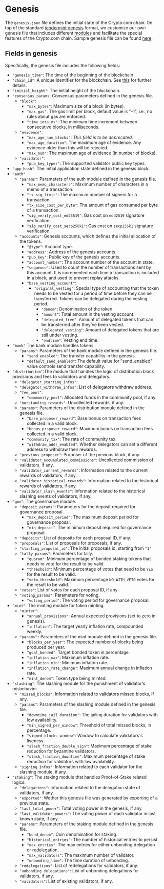 # Genesis

The `genesis.json` file defines the initial state of the Crypto.com chain. On top of the standard [tendermint genesis](https://docs.tendermint.com/master/tendermint-core/using-tendermint.html#genesis) format, we customize our own genesis file that includes different [modules](./module_overview) and facilitate the special features of the Crypto.com chain. Sample genesis file can be found [here](https://github.com/crypto-com/chain-docs/blob/master/docs/getting-started/assets/genesis_file/testnet-croeseid-1/genesis.json).

## Fields in genesis

Specifically, the genesis file includes the following fields:

- `"genesis_time"`:
  The time of the beginning of the blockchain
- `"chain_id"`:
  A unique identifier for the blockchain. See [this](./chain-id.md) for further details.
- `"initial_height"`: The initial height of the blockchain.
- `"consensus_params`: Consensus parameters defined in the genesis file.
  - `"block"`:
    - `"max_bytes"`: Maximum size of a block (in bytes).
    - `"max_gas"`: The gas limit per block, default value is "-1", i.e., no rules about gas are enforced.
    - `"time_iota_ms"`: The minimum time increment between consecutive blocks, in milliseconds.
  - `"evidence"`:
    - `"max_age_num_blocks"`: _This field is to be deprecated._
    - `"max_age_duration"`: The maximum age of evidence. Any evidence older than this will be rejected.
    - `"max_num"`: The maximum age of evidence (in number of blocks).
  - `"validator"`:
    - `"pub_key_types"`: The supported validator public key types.
- `"app_hash"`: The initial application state defined in the genesis block.
- `"auth"`
  - `"params"`: Parameters of the auth module defined in the genesis file.
    - `"max_memo_characters"`: Maximum number of characters in a memo of a transaction.
    - `"tx_sig_limit"`: The maximum number of signers for a transaction.
    - `"tx_size_cost_per_byte"`: The amount of gas consumed per byte of a transaction.
    - `"sig_verify_cost_ed25519"`: Gas cost on `edd2519` signature verification.
    - `"sig_verify_cost_secp256k1"`: Gas cost on `secp256k1` signature verification.
  - `"accounts"`: Genesis accounts, which defines the initial allocation of the tokens.
    - `"@type"`: Account type.
    - `"address"`: Address of the genesis accounts.
    - `"pub_key"`: Public key of the genesis accounts.
    - `"account_number"`: The account number of the account in state.
    - `"sequence"`: Used to count the number of transactions sent by this account. It is incremented each time a transaction is included in a block, and used to prevent replay attacks.
    - `"base_vesting_account"`:
      - `"original_vesting"`: Special type of accounting that the token needs to be vested for a period of time before they can be transferred. Tokens can be delegated during the vesting period.
        - `"denom"`: Denomination of the token.
        - `"amount"`: Total amount in the vesting account.
        - `"delegated_free"`: Amount of delegated tokens that can be transferred after they've been vested.
        - `"delegated_vesting"`: Amount of delegated tokens that are still under vesting.
        - `"endtime"`: Vesting end time.
- `"bank"` The bank module handles tokens.
  - `"params"`: Parameters of the bank module defined in the genesis file.
    - `"send_enabled"`: The transfer capability in the genesis.
    - `"default_send_enabled"`: The default value for "send_enabled" value controls send transfer capability.
- `"distribution"`:The module that handles the logic of distribution block provisions and fees to validators and delegators.
  - `"delegator_starting_infos"`:
  - `"delegator_withdraw_infos"`: List of delegators withdraw address.
  - `"fee_pool"`:
    - `"community_pool"`: Allocated funds in the community pool, if any.
  - `"outstanding_rewards"`: Uncollected rewards, if any.
  - `"params"`: Parameters of the distribution module defined in the genesis file.
    - `"base_proposer_reward"`: Base bonus on transaction fees collected in a valid block.
    - `"bonus_proposer_reward"`: Maximum bonus on transaction fees collected in a valid block.
    - `"community_tax"`: The rate of community tax.
    - `"withdraw_addr_enabled"`: Whether delegators can set a different address to withdraw their rewards.
  - `"previous_proposer"`: Proposer of the previous block, if any.
  - `"validator_accumulated_commissions"`: Uncollected commission of validators, if any.
  - `"validator_current_rewards"`: Information related to the current rewards of validators, if any.
  - `"validator_historical_rewards"`: Information related to the historical rewards of validators, if any.
  - `"validator_slash_events"`: Information related to the historical slashing events of validators, if any.
- `"gov"`: The governance module.
  - `"deposit_params"`: Parameters for the deposit required for governance proposal.
    - `"max_deposit_period"`: The maximum deposit period for governance proposal.
    - `"min_deposit"`: The minimum deposit required for governance proposal.
  - `"deposits"`: List of deposits for each proposal ID, if any.
  - `"proposals"`: List of proposals for proposals, if any.
  - `"starting_proposal_id"`: The initial proposals id, starting from `"1"`
  - `"tally_params"`: Parameters for tally.
    - `"quorum"`: Minimum percentage of bonded staking tokens that needs to vote for the result to be valid.
    - `"threshold"`: Minimum percentage of votes that need to be `YES` for the result to be valid.
    - `"veto_threshold"`: Maximum percentage `NO_WITH_VETO` votes for the result to be valid.
  - `"votes"`: List of votes for each proposal ID, if any.
  - `"voting_params"`: Parameters for voting.
    - `"voting_period"`: The voting period for governance proposal.
- `"mint"`: The minting module for token minting.
  - `"minter"`:
    - `"annual_provisions"`: Annual expected provisions (set to zero in genesis).
    - `"inflation"`: The target yearly inflation rate, compounded weekly.
  - `"params":` Parameters of the mint module defined in the genesis file.
    - `"blocks_per_year"`: The expected number of blocks being produced per year.
    - `"goal_bonded"`: Target bonded token in percentage.
    - `"inflation_max"`: Maximum inflation rate.
    - `"inflation_min"`: Minimum inflation rate.
    - `"inflation_rate_change"`: Maximum annual change in inflation rate.
    - `"mint_denom"`: Token type being minted.
- `"slashing"`: The slashing module for the punishment of validator's misbehavior.
  - `"missed_blocks"`: Information related to validators missed blocks, if any.
  - `"params"`: Parameters of the slashing module defined in the genesis file.
    - `"downtime_jail_duration"`: The jailing duration for validators with low availability.
    - `"min_signed_per_window"`: Threshold of total missed blocks, in percentage.
    - `"signed_blocks_window"`: Window to calculate validators's liveness.
    - `"slash_fraction_double_sign"`: Maximum percentage of stake reduction for byzantine validators.
    - `"slash_fraction_downtime"`: Maximum percentage of stake reduction for validators with low availability.
  - `"signing_infos"`: Information related to each validator for the slashing module, if any.
- `"staking"`: The staking module that handles Proof-of-Stake related logics.
  - `"delegations"`: Information related to the delegation state of validators, if any.
  - `"exported"`: Wether this genesis file was generated by exporting of a previous state.
  - `"last_total_power"`: Total voting power in the genesis, if any.
  - `"last_validator_powers"`: The voting power of each validator in last known state, if any.
  - `"params"`: Parameters of the staking module defined in the genesis file.
    - `"bond_denom"`: Coin denomination for staking.
    - `"historical_entries"`: The number of historical entries to persist.
    - `"max_entries"`: The max entries for either unbonding delegation or redelegation.
    - `"max_validators"`: The maximum number of validator.
    - `"unbonding_time"`: The time duration of unbonding.
  - `"redelegations"`: List of redelegations for validators, if any.
  - `"unbonding_delegations"`: List of unbonding delegations for validators, if any.
  - `"validators"`: List of existing validators, if any.